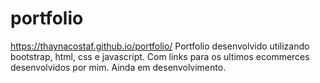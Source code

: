 # portfolio
https://thaynacostaf.github.io/portfolio/
Portfolio desenvolvido utilizando bootstrap, html, css e javascript. 
Com links para os ultimos ecommerces desenvolvidos por mim.
Ainda em desenvolvimento.
